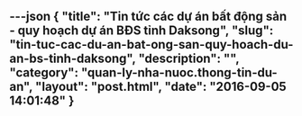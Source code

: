---json
{
    "title": "Tin tức các dự án bất động sản - quy hoạch dự án BĐS tỉnh Daksong",
    "slug": "tin-tuc-cac-du-an-bat-ong-san-quy-hoach-du-an-bs-tinh-daksong",
    "description": "",
    "category": "quan-ly-nha-nuoc.thong-tin-du-an",
      "layout": "post.html",
    "date": "2016-09-05 14:01:48"
}
---
